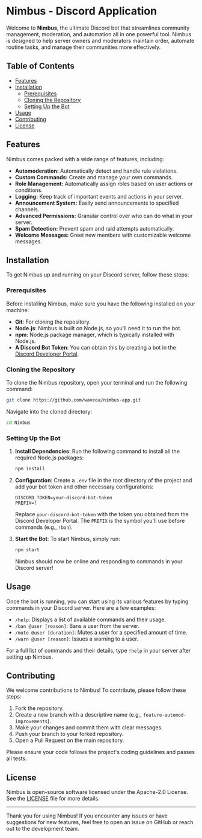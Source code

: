 # Nimbus - Discord Application

Welcome to **Nimbus**, the ultimate Discord bot that streamlines community management, moderation, and automation all in one powerful tool. Nimbus is designed to help server owners and moderators maintain order, automate routine tasks, and manage their communities more effectively.

## Table of Contents

- [Features](#features)
- [Installation](#installation)
  - [Prerequisites](#prerequisites)
  - [Cloning the Repository](#cloning-the-repository)
  - [Setting Up the Bot](#setting-up-the-bot)
- [Usage](#usage)
- [Contributing](#contributing)
- [License](#license)

## Features

Nimbus comes packed with a wide range of features, including:

- **Automoderation:** Automatically detect and handle rule violations.
- **Custom Commands:** Create and manage your own commands.
- **Role Management:** Automatically assign roles based on user actions or conditions.
- **Logging:** Keep track of important events and actions in your server.
- **Announcement System:** Easily send announcements to specified channels.
- **Advanced Permissions:** Granular control over who can do what in your server.
- **Spam Detection:** Prevent spam and raid attempts automatically.
- **Welcome Messages:** Greet new members with customizable welcome messages.

## Installation

To get Nimbus up and running on your Discord server, follow these steps:

### Prerequisites

Before installing Nimbus, make sure you have the following installed on your machine:

- **Git**: For cloning the repository.
- **Node.js**: Nimbus is built on Node.js, so you'll need it to run the bot.
- **npm**: Node.js package manager, which is typically installed with Node.js.
- **A Discord Bot Token**: You can obtain this by creating a bot in the [Discord Developer Portal](https://discord.com/developers/applications).

### Cloning the Repository

To clone the Nimbus repository, open your terminal and run the following command:

```bash
git clone https://github.com/waveoa/nimbus-app.git
```

Navigate into the cloned directory:

```bash
cd Nimbus
```

### Setting Up the Bot

1. **Install Dependencies**: Run the following command to install all the required Node.js packages:

   ```bash
   npm install
   ```

2. **Configuration**: Create a `.env` file in the root directory of the project and add your bot token and other necessary configurations:

   ```plaintext
   DISCORD_TOKEN=your-discord-bot-token
   PREFIX=!
   ```

   Replace `your-discord-bot-token` with the token you obtained from the Discord Developer Portal. The `PREFIX` is the symbol you'll use before commands (e.g., `!ban`).

3. **Start the Bot**: To start Nimbus, simply run:

   ```bash
   npm start
   ```

   Nimbus should now be online and responding to commands in your Discord server!

## Usage

Once the bot is running, you can start using its various features by typing commands in your Discord server. Here are a few examples:

- `/help`: Displays a list of available commands and their usage.
- `/ban @user [reason]`: Bans a user from the server.
- `/mute @user [duration]`: Mutes a user for a specified amount of time.
- `/warn @user [reason]`: Issues a warning to a user.

For a full list of commands and their details, type `!help` in your server after setting up Nimbus.

## Contributing

We welcome contributions to Nimbus! To contribute, please follow these steps:

1. Fork the repository.
2. Create a new branch with a descriptive name (e.g., `feature-automod-improvements`).
3. Make your changes and commit them with clear messages.
4. Push your branch to your forked repository.
5. Open a Pull Request on the main repository.

Please ensure your code follows the project's coding guidelines and passes all tests.

## License

Nimbus is open-source software licensed under the Apache-2.0 License. See the [LICENSE](LICENSE.md) file for more details.

---

Thank you for using Nimbus! If you encounter any issues or have suggestions for new features, feel free to open an issue on GitHub or reach out to the development team.

